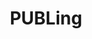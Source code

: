 ---
id: 13
title: PUBLing
caption: 무료 모바일 프로필 명함 제작
url: https://publing.co.kr/
type: Website
role: My part - 100%
device: PC, Mobile
---